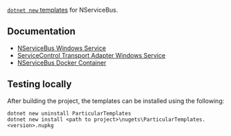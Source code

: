 [`dotnet new` templates](https://github.com/dotnet/templating/wiki/%22Runnable-Project%22-Templates) for NServiceBus.


## Documentation

 * [NServiceBus Windows Service](https://docs.particular.net/nservicebus/dotnet-templates#nservicebus-windows-service)
 * [ServiceControl Transport Adapter Windows Service](https://docs.particular.net/nservicebus/dotnet-templates#servicecontrol-transport-adapter-windows-service)
 * [NServiceBus Docker Container](https://docs.particular.net/nservicebus/dotnet-templates#nservicebus-docker-container)


## Testing locally

After building the project, the templates can be installed using the following:

```
dotnet new uninstall ParticularTemplates
dotnet new install <path to project>\nugets\ParticularTemplates.<version>.nupkg
```
